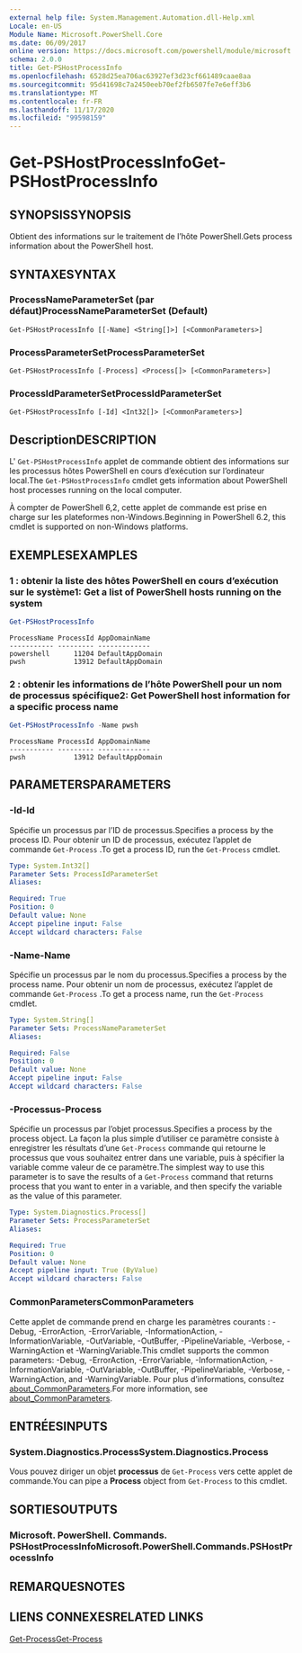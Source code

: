 ```yaml
---
external help file: System.Management.Automation.dll-Help.xml
Locale: en-US
Module Name: Microsoft.PowerShell.Core
ms.date: 06/09/2017
online version: https://docs.microsoft.com/powershell/module/microsoft.powershell.core/get-pshostprocessinfo?view=powershell-7.2&WT.mc_id=ps-gethelp
schema: 2.0.0
title: Get-PSHostProcessInfo
ms.openlocfilehash: 6528d25ea706ac63927ef3d23cf661489caae8aa
ms.sourcegitcommit: 95d41698c7a2450eeb70ef2fb6507fe7e6eff3b6
ms.translationtype: MT
ms.contentlocale: fr-FR
ms.lasthandoff: 11/17/2020
ms.locfileid: "99598159"
---
```

# <span data-ttu-id="a3655-102">Get-PSHostProcessInfo</span><span class="sxs-lookup"><span data-stu-id="a3655-102">Get-PSHostProcessInfo</span></span>

## <span data-ttu-id="a3655-103">SYNOPSIS</span><span class="sxs-lookup"><span data-stu-id="a3655-103">SYNOPSIS</span></span>
<span data-ttu-id="a3655-104">Obtient des informations sur le traitement de l’hôte PowerShell.</span><span class="sxs-lookup"><span data-stu-id="a3655-104">Gets process information about the PowerShell host.</span></span>

## <span data-ttu-id="a3655-105">SYNTAXE</span><span class="sxs-lookup"><span data-stu-id="a3655-105">SYNTAX</span></span>

### <span data-ttu-id="a3655-106">ProcessNameParameterSet (par défaut)</span><span class="sxs-lookup"><span data-stu-id="a3655-106">ProcessNameParameterSet (Default)</span></span>

```
Get-PSHostProcessInfo [[-Name] <String[]>] [<CommonParameters>]
```

### <span data-ttu-id="a3655-107">ProcessParameterSet</span><span class="sxs-lookup"><span data-stu-id="a3655-107">ProcessParameterSet</span></span>

```
Get-PSHostProcessInfo [-Process] <Process[]> [<CommonParameters>]
```

### <span data-ttu-id="a3655-108">ProcessIdParameterSet</span><span class="sxs-lookup"><span data-stu-id="a3655-108">ProcessIdParameterSet</span></span>

```
Get-PSHostProcessInfo [-Id] <Int32[]> [<CommonParameters>]
```

## <span data-ttu-id="a3655-109">Description</span><span class="sxs-lookup"><span data-stu-id="a3655-109">DESCRIPTION</span></span>

<span data-ttu-id="a3655-110">L' `Get-PSHostProcessInfo` applet de commande obtient des informations sur les processus hôtes PowerShell en cours d’exécution sur l’ordinateur local.</span><span class="sxs-lookup"><span data-stu-id="a3655-110">The `Get-PSHostProcessInfo` cmdlet gets information about PowerShell host processes running on the local computer.</span></span>

<span data-ttu-id="a3655-111">À compter de PowerShell 6,2, cette applet de commande est prise en charge sur les plateformes non-Windows.</span><span class="sxs-lookup"><span data-stu-id="a3655-111">Beginning in PowerShell 6.2, this cmdlet is supported on non-Windows platforms.</span></span>

## <span data-ttu-id="a3655-112">EXEMPLES</span><span class="sxs-lookup"><span data-stu-id="a3655-112">EXAMPLES</span></span>

### <span data-ttu-id="a3655-113">1 : obtenir la liste des hôtes PowerShell en cours d’exécution sur le système</span><span class="sxs-lookup"><span data-stu-id="a3655-113">1: Get a list of PowerShell hosts running on the system</span></span>

```powershell
Get-PSHostProcessInfo
```

```Output
ProcessName ProcessId AppDomainName
----------- --------- -------------
powershell      11204 DefaultAppDomain
pwsh            13912 DefaultAppDomain
```

### <span data-ttu-id="a3655-114">2 : obtenir les informations de l’hôte PowerShell pour un nom de processus spécifique</span><span class="sxs-lookup"><span data-stu-id="a3655-114">2: Get PowerShell host information for a specific process name</span></span>

```powershell
Get-PSHostProcessInfo -Name pwsh
```

```Output
ProcessName ProcessId AppDomainName
----------- --------- -------------
pwsh            13912 DefaultAppDomain
```

## <span data-ttu-id="a3655-115">PARAMETERS</span><span class="sxs-lookup"><span data-stu-id="a3655-115">PARAMETERS</span></span>

### <span data-ttu-id="a3655-116">-Id</span><span class="sxs-lookup"><span data-stu-id="a3655-116">-Id</span></span>

<span data-ttu-id="a3655-117">Spécifie un processus par l’ID de processus.</span><span class="sxs-lookup"><span data-stu-id="a3655-117">Specifies a process by the process ID.</span></span> <span data-ttu-id="a3655-118">Pour obtenir un ID de processus, exécutez l’applet de commande `Get-Process` .</span><span class="sxs-lookup"><span data-stu-id="a3655-118">To get a process ID, run the `Get-Process` cmdlet.</span></span>

```yaml
Type: System.Int32[]
Parameter Sets: ProcessIdParameterSet
Aliases:

Required: True
Position: 0
Default value: None
Accept pipeline input: False
Accept wildcard characters: False
```

### <span data-ttu-id="a3655-119">-Name</span><span class="sxs-lookup"><span data-stu-id="a3655-119">-Name</span></span>

<span data-ttu-id="a3655-120">Spécifie un processus par le nom du processus.</span><span class="sxs-lookup"><span data-stu-id="a3655-120">Specifies a process by the process name.</span></span> <span data-ttu-id="a3655-121">Pour obtenir un nom de processus, exécutez l’applet de commande `Get-Process` .</span><span class="sxs-lookup"><span data-stu-id="a3655-121">To get a process name, run the `Get-Process` cmdlet.</span></span>

```yaml
Type: System.String[]
Parameter Sets: ProcessNameParameterSet
Aliases:

Required: False
Position: 0
Default value: None
Accept pipeline input: False
Accept wildcard characters: False
```

### <span data-ttu-id="a3655-122">-Processus</span><span class="sxs-lookup"><span data-stu-id="a3655-122">-Process</span></span>

<span data-ttu-id="a3655-123">Spécifie un processus par l’objet processus.</span><span class="sxs-lookup"><span data-stu-id="a3655-123">Specifies a process by the process object.</span></span> <span data-ttu-id="a3655-124">La façon la plus simple d’utiliser ce paramètre consiste à enregistrer les résultats d’une `Get-Process` commande qui retourne le processus que vous souhaitez entrer dans une variable, puis à spécifier la variable comme valeur de ce paramètre.</span><span class="sxs-lookup"><span data-stu-id="a3655-124">The simplest way to use this parameter is to save the results of a `Get-Process` command that returns process that you want to enter in a variable, and then specify the variable as the value of this parameter.</span></span>

```yaml
Type: System.Diagnostics.Process[]
Parameter Sets: ProcessParameterSet
Aliases:

Required: True
Position: 0
Default value: None
Accept pipeline input: True (ByValue)
Accept wildcard characters: False
```

### <span data-ttu-id="a3655-125">CommonParameters</span><span class="sxs-lookup"><span data-stu-id="a3655-125">CommonParameters</span></span>

<span data-ttu-id="a3655-126">Cette applet de commande prend en charge les paramètres courants : -Debug, -ErrorAction, -ErrorVariable, -InformationAction, -InformationVariable, -OutVariable, -OutBuffer, -PipelineVariable, -Verbose, -WarningAction et -WarningVariable.</span><span class="sxs-lookup"><span data-stu-id="a3655-126">This cmdlet supports the common parameters: -Debug, -ErrorAction, -ErrorVariable, -InformationAction, -InformationVariable, -OutVariable, -OutBuffer, -PipelineVariable, -Verbose, -WarningAction, and -WarningVariable.</span></span> <span data-ttu-id="a3655-127">Pour plus d’informations, consultez [about_CommonParameters](https://go.microsoft.com/fwlink/?LinkID=113216).</span><span class="sxs-lookup"><span data-stu-id="a3655-127">For more information, see [about_CommonParameters](https://go.microsoft.com/fwlink/?LinkID=113216).</span></span>

## <span data-ttu-id="a3655-128">ENTRÉES</span><span class="sxs-lookup"><span data-stu-id="a3655-128">INPUTS</span></span>

### <span data-ttu-id="a3655-129">System.Diagnostics.Process</span><span class="sxs-lookup"><span data-stu-id="a3655-129">System.Diagnostics.Process</span></span>

<span data-ttu-id="a3655-130">Vous pouvez diriger un objet **processus** de `Get-Process` vers cette applet de commande.</span><span class="sxs-lookup"><span data-stu-id="a3655-130">You can pipe a **Process** object from `Get-Process` to this cmdlet.</span></span>

## <span data-ttu-id="a3655-131">SORTIES</span><span class="sxs-lookup"><span data-stu-id="a3655-131">OUTPUTS</span></span>

### <span data-ttu-id="a3655-132">Microsoft. PowerShell. Commands. PSHostProcessInfo</span><span class="sxs-lookup"><span data-stu-id="a3655-132">Microsoft.PowerShell.Commands.PSHostProcessInfo</span></span>

## <span data-ttu-id="a3655-133">REMARQUES</span><span class="sxs-lookup"><span data-stu-id="a3655-133">NOTES</span></span>

## <span data-ttu-id="a3655-134">LIENS CONNEXES</span><span class="sxs-lookup"><span data-stu-id="a3655-134">RELATED LINKS</span></span>

[<span data-ttu-id="a3655-135">Get-Process</span><span class="sxs-lookup"><span data-stu-id="a3655-135">Get-Process</span></span>](../Microsoft.PowerShell.Management/get-process.md)

